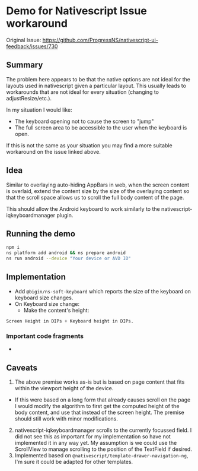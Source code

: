 # Demo for Nativescript Issue workaround

Original Issue: https://github.com/ProgressNS/nativescript-ui-feedback/issues/730

## Summary
The problem here appears to be that the native options are not ideal for the layouts used in nativescript given a particular layout. This usually leads to workarounds that are not ideal for every situation (changing to adjustResize/etc.).

In my situation I would like:
- The keyboard opening not to cause the screen to "jump"
- The full screen area to be accessible to the user when the keyboard is open.

If this is not the same as your situation you may find a more suitable workaround on the issue linked above.

## Idea
Similar to overlaying auto-hiding AppBars in web, when the screen content is overlaid, extend the content size by the size of the overlaying content so that the scroll space allows us to scroll the full body content of the page.

This should allow the Android keyboard to work similarly to the nativescript-iqkeyboardmanager plugin.

## Running the demo
```bash
npm i
ns platform add android && ns prepare android
ns run android --device "Your device or AVD ID"
```

## Implementation
- Add `@bigin/ns-soft-keyboard` which reports the size of the keyboard on keyboard size changes.
- On Keyboard size change:
  - Make the content's height:
```
Screen Height in DIPs + Keyboard height in DIPs.
```

### Important code fragments
-

## Caveats
1) The above premise works as-is but is based on page content that fits within the viewport height of the device.
  - If this were based on a long form that already causes scroll on the page I would modify the algorithm to first get the computed height of the body content, and use that instead of the screen height. The premise should still work with minor modifications.
2) nativescript-iqkeyboardmanager scrolls to the currently focussed field. I did not see this as important for my implementation so have not implemented it in any way yet. My assumption is we could use the ScrollView to manage scrolling to the position of the TextField if desired.
3) Implemented based on `@nativescript/template-drawer-navigation-ng`, I'm sure it could be adapted for other templates.


